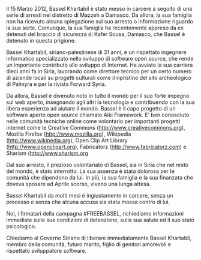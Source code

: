 Il 15 Marzo 2012, Bassel Khartabil è stato messo in carcere a seguito di una serie di arresti nel distretto di Mazzeh a Damasco. Da allora, la sua famiglia non ha ricevuto alcuna spiegazione sul suo arresto o informazione riguardo la sua sorte. Comunque, la sua famiglia ha recentemente appreso da ex detenuti del braccio di sicurezza di Kafer Sousa, Damasco, che Bassel è detenuto in questa prigione.

Bassel Khartabil, siriano-palestinese di 31 anni, è un rispettato ingegnere informatico specializzato nello sviluppo di software open source, che rende un importante contributo allo sviluppo di Internet. Ha avviato la sua carriera dieci anni fa in Siria, lavorando come direttore tecnico per un certo numero di aziende locali su progetti culturali come il ripristino del sito archeologico di Palmyra e per la rivista Forward Syria.

Da allora, Bassel è divenuto noto in tutto il mondo per il suo forte impegno sul web aperto, insegnando agli altri la tecnologia e contribuendo con la sua libera esperienza ad aiutare il mondo. Bassel è il capo progetto di un software aperto open source chiamato Aiki Framework. E&#8217; ben conosciuto nelle comunità tecniche online come volontario per importanti progetti internet come le Creative Commons (http://www.creativecommons.org), Mozilla Firefox (http://www.mozilla.org), Wikipedia (http://www.wikipedia.org), Open Clip Art Library (http://www.openclipart.org), Fabricatorz (http://www.fabricatorz.com) e Sharism (http://www.sharism.org

Dal suo arresto, il prezioso volontariato di Bassel, sia in Siria che nel resto del mondo, è stato interrotto. La sua assenza è stata dolorosa per le comunità che dipendono da lui. In più, la sua famiglia e la sua finanzata che doveva sposare ad Aprile scorso, vivono una lunga attesa.

Bassel Khartabil da molti mesi è ingiustamente in carcere, senza un processo o senza che alcuna accusa sia stata mossa contro di lui.

Noi, i firmatari della campagna #FREEBASSEL, richiediamo informazioni immediate sulle sue condizioni di detenzione, sulla sua salute ed il suo stato psicologico.

Chiediamo al Governo Siriano di liberare immediatamente Bassel Khartabil, membro della comunità, futuro marito, figlio di genitori amorevoli e rispettato sviluppatore software.
